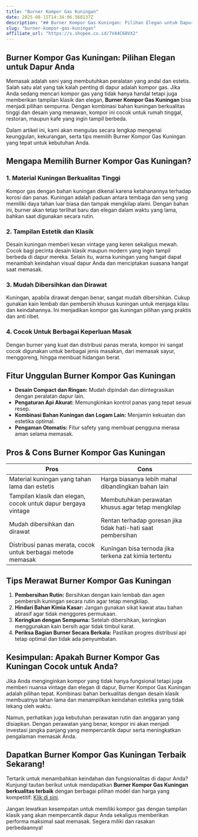 ```yaml
---
title: "Burner Kompor Gas Kuningan"
date: 2025-08-15T14:34:06.560137Z
description: "## Burner Kompor Gas Kuningan: Pilihan Elegan untuk Dapur Anda..."
slug: "burner-kompor-gas-kuningan"
affiliate_url: "https://s.shopee.co.id/7V44C68VX2"
---
```

## Burner Kompor Gas Kuningan: Pilihan Elegan untuk Dapur Anda

Memasak adalah seni yang membutuhkan peralatan yang andal dan estetis. Salah satu alat yang tak kalah penting di dapur adalah kompor gas. Jika Anda sedang mencari kompor gas yang tidak hanya handal tetapi juga memberikan tampilan klasik dan elegan, **Burner Kompor Gas Kuningan** bisa menjadi pilihan sempurna. Dengan kombinasi bahan kuningan berkualitas tinggi dan desain yang menawan, kompor ini cocok untuk rumah tinggal, restoran, maupun kafe yang ingin tampil berbeda.

Dalam artikel ini, kami akan mengulas secara lengkap mengenai keunggulan, kekurangan, serta tips memilih Burner Kompor Gas Kuningan yang tepat untuk kebutuhan Anda.

## Mengapa Memilih Burner Kompor Gas Kuningan?

### 1. Material Kuningan Berkualitas Tinggi

Kompor gas dengan bahan kuningan dikenal karena ketahanannya terhadap korosi dan panas. Kuningan adalah paduan antara tembaga dan seng yang memiliki daya tahan luar biasa dan tampak mengkilap alami. Dengan bahan ini, burner akan tetap terlihat baru dan elegan dalam waktu yang lama, bahkan saat digunakan secara rutin.

### 2. Tampilan Estetik dan Klasik

Desain kuningan memberi kesan vintage yang keren sekaligus mewah. Cocok bagi pecinta desain klasik maupun modern yang ingin tampil berbeda di dapur mereka. Selain itu, warna kuningan yang hangat dapat menambah keindahan visual dapur Anda dan menciptakan suasana hangat saat memasak.

### 3. Mudah Dibersihkan dan Dirawat

Kuningan, apabila dirawat dengan benar, sangat mudah dibersihkan. Cukup gunakan kain lembab dan pembersih khusus kuningan untuk menjaga kilau dan keindahannya. Ini menjadikan kompor gas kuningan pilihan yang praktis dan anti ribet.

### 4. Cocok Untuk Berbagai Keperluan Masak

Dengan burner yang kuat dan distribusi panas merata, kompor ini sangat cocok digunakan untuk berbagai jenis masakan, dari memasak sayur, menggoreng, hingga membuat hidangan berat.

## Fitur Unggulan Burner Kompor Gas Kuningan

- **Desain Compact dan Ringan:** Mudah dipindah dan diintegrasikan dengan peralatan dapur lain.
- **Pengaturan Api Akurat:** Memungkinkan kontrol panas yang tepat sesuai resep.
- **Kombinasi Bahan Kuningan dan Logam Lain:** Menjamin kekuatan dan estetika optimal.
- **Pengaman Otomatis:** Fitur safety yang membuat pengguna merasa aman selama memasak.

## Pros & Cons Burner Kompor Gas Kuningan

| **Pros** | **Cons** |
|------------|------------|
| Material kuningan yang tahan lama dan estetis | Harga biasanya lebih mahal dibandingkan bahan lain |
| Tampilan klasik dan elegan, cocok untuk dapur bergaya vintage | Membutuhkan perawatan khusus agar tetap mengkilap |
| Mudah dibersihkan dan dirawat | Rentan terhadap goresan jika tidak hati-hati saat pembersihan |
| Distribusi panas merata, cocok untuk berbagai metode memasak | Kuningan bisa ternoda jika terkena zat kimia tertentu |

## Tips Merawat Burner Kompor Gas Kuningan

1. **Pembersihan Rutin:** Bersihkan dengan kain lembab dan agen pembersih kuningan secara rutin agar tetap mengkilap.
2. **Hindari Bahan Kimia Kasar:** Jangan gunakan sikat kawat atau bahan abrasif agar tidak menggores permukaan.
3. **Keringkan dengan Sempurna:** Setelah dibersihkan, keringkan menggunakan kain bersih agar tidak timbul karat.
4. **Periksa Bagian Burner Secara Berkala:** Pastikan progres distribusi api tetap optimal dan tidak ada penyumbatan.

## Kesimpulan: Apakah Burner Kompor Gas Kuningan Cocok untuk Anda?

Jika Anda menginginkan kompor yang tidak hanya fungsional tetapi juga memberi nuansa vintage dan elegan di dapur, Burner Kompor Gas Kuningan adalah pilihan tepat. Kombinasi bahan berkualitas dengan desain klasik membuatnya tahan lama dan menampilkan keindahan estetika yang tidak lekang oleh waktu.

Namun, perhatikan juga kebutuhan perawatan rutin dan anggaran yang disiapkan. Dengan perawatan yang benar, kompor ini akan menjadi investasi jangka panjang yang mempercantik dapur serta meningkatkan pengalaman memasak Anda.

## Dapatkan Burner Kompor Gas Kuningan Terbaik Sekarang!

Tertarik untuk menambahkan keindahan dan fungsionalitas di dapur Anda? Kunjungi tautan berikut untuk mendapatkan **Burner Kompor Gas Kuningan berkualitas terbaik** dengan berbagai pilihan model dan harga yang kompetitif: [Klik di sini](https://s.shopee.co.id/7V44C68VX2).

Jangan lewatkan kesempatan untuk memiliki kompor gas dengan tampilan klasik yang akan mempercantik dapur Anda sekaligus memberikan performa maksimal saat memasak. Segera miliki dan rasakan perbedaannya!